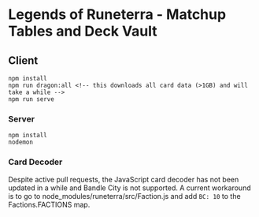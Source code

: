 Legends of Runeterra - Matchup Tables and Deck Vault
==========================================================

## Client
```
npm install
npm run dragon:all <!-- this downloads all card data (>1GB) and will take a while -->
npm run serve
```

### Server
```
npm install
nodemon
```

### Card Decoder
Despite active pull requests, the JavaScript card decoder has not been updated in a while and Bandle City is not supported. A current workaround is to go to node_modules/runeterra/src/Faction.js and add `BC: 10` to the Factions.FACTIONS map.